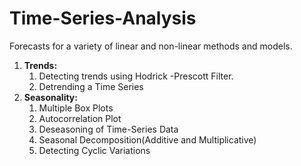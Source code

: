 # Time-Series-Analysis
Forecasts for a variety of linear and non-linear methods and models.

<ol>
  <li><strong> Trends:</strong> 
    <ol>
      <li>Detecting trends using Hodrick -Prescott Filter.</li> 
      <li>Detrending a Time Series</li>
    </ol>
    <li><strong> Seasonality:</strong> 
    <ol>
      <li>Multiple Box Plots</li> 
      <li>Autocorrelation Plot</li>
      <li>Deseasoning of Time-Series Data</li>
      <li>Seasonal Decomposition(Additive and Multiplicative)</li>
      <li>Detecting Cyclic Variations</li>
    </ol>
</ol>
